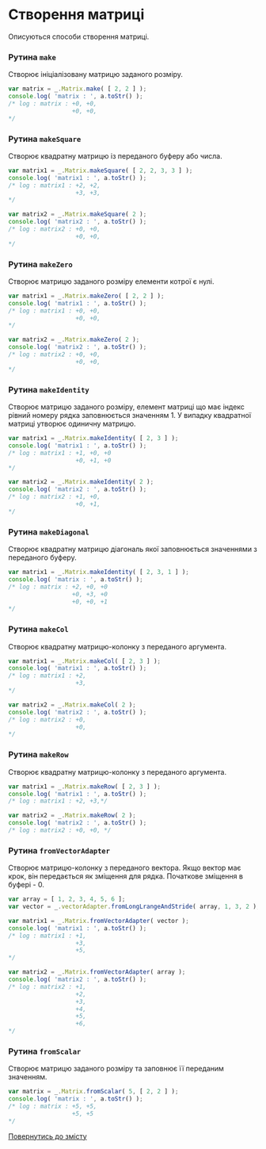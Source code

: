 # Створення матриці

Описуються способи створення матриці.

### Рутина `make`

Створює ініціалізовану матрицю заданого розміру.

```js
var matrix = _.Matrix.make( [ 2, 2 ] );
console.log( 'matrix : ', a.toStr() );
/* log : matrix : +0, +0,
                  +0, +0,
*/
```

### Рутина `makeSquare`

Створює квадратну матрицю із переданого буферу або числа.

```js
var matrix1 = _.Matrix.makeSquare( [ 2, 2, 3, 3 ] );
console.log( 'matrix1 : ', a.toStr() );
/* log : matrix1 : +2, +2,
                   +3, +3,
*/

var matrix2 = _.Matrix.makeSquare( 2 );
console.log( 'matrix2 : ', a.toStr() );
/* log : matrix2 : +0, +0,
                   +0, +0,
*/
```

### Рутина `makeZero`

Створює матрицю заданого розміру елементи котрої є нулі.

```js
var matrix1 = _.Matrix.makeZero( [ 2, 2 ] );
console.log( 'matrix1 : ', a.toStr() );
/* log : matrix1 : +0, +0,
                   +0, +0,
*/

var matrix2 = _.Matrix.makeZero( 2 );
console.log( 'matrix2 : ', a.toStr() );
/* log : matrix2 : +0, +0,
                   +0, +0,
*/
```

### Рутина `makeIdentity`

Створює матрицю заданого розміру, елемент матриці що має індекс рівний номеру рядка заповнюється значенням 1. У випадку квадратної матриці утворює одиничну матрицю.

```js
var matrix1 = _.Matrix.makeIdentity( [ 2, 3 ] );
console.log( 'matrix1 : ', a.toStr() );
/* log : matrix1 : +1, +0, +0
                   +0, +1, +0
*/

var matrix2 = _.Matrix.makeIdentity( 2 );
console.log( 'matrix2 : ', a.toStr() );
/* log : matrix2 : +1, +0,
                   +0, +1,
*/
```

### Рутина `makeDiagonal`

Створює квадратну матрицю діагональ якої заповнюється значеннями з переданого буферу.

```js
var matrix1 = _.Matrix.makeIdentity( [ 2, 3, 1 ] );
console.log( 'matrix : ', a.toStr() );
/* log : matrix : +2, +0, +0
                  +0, +3, +0
                  +0, +0, +1
*/
```

### Рутина `makeCol`

Створює квадратну матрицю-колонку з переданого аргумента.

```js
var matrix1 = _.Matrix.makeCol( [ 2, 3 ] );
console.log( 'matrix1 : ', a.toStr() );
/* log : matrix1 : +2,
                   +3,
*/

var matrix2 = _.Matrix.makeCol( 2 );
console.log( 'matrix2 : ', a.toStr() );
/* log : matrix2 : +0,
                   +0,
*/
```

### Рутина `makeRow`

Створює квадратну матрицю-колонку з переданого аргумента.

```js
var matrix1 = _.Matrix.makeRow( [ 2, 3 ] );
console.log( 'matrix1 : ', a.toStr() );
/* log : matrix1 : +2, +3,*/

var matrix2 = _.Matrix.makeRow( 2 );
console.log( 'matrix2 : ', a.toStr() );
/* log : matrix2 : +0, +0, */
```

### Рутина `fromVectorAdapter`

Створює матрицю-колонку з переданого вектора. Якщо вектор має крок, він передається як зміщення для рядка. Початкове зміщення в буфері - 0.

```js
var array = [ 1, 2, 3, 4, 5, 6 ];
var vector = _.vectorAdapter.fromLongLrangeAndStride( array, 1, 3, 2 );

var matrix1 = _.Matrix.fromVectorAdapter( vector );
console.log( 'matrix1 : ', a.toStr() );
/* log : matrix1 : +1,
                   +3,
                   +5,
*/

var matrix2 = _.Matrix.fromVectorAdapter( array );
console.log( 'matrix2 : ', a.toStr() );
/* log : matrix2 : +1,
                   +2,
                   +3,
                   +4,
                   +5,
                   +6,
*/
```

### Рутина `fromScalar`

Створює матрицю заданого розміру та заповнює її переданим значенням.

```js
var matrix = _.Matrix.fromScalar( 5, [ 2, 2 ] );
console.log( 'matrix : ', a.toStr() );
/* log : matrix : +5, +5,
                  +5, +5
*/
```

<!--

Інтерпретатор не бачить рутину fromTransformations, потрібно дивитись що не так.
### Рутина `fromTransformations`

Створює матрицю заданого розміру та заповнює її переданим значенням.

```js
var matrix = _.Matrix.fromTransformations( 5, [ 2, 2 ] );
console.log( 'matrix : ', a.toStr() );
/* log : matrix : +5, +5,
                  +5, +5
*/
```

### Багатовимірні матриці
-->

[Повернутись до змісту](../README.md#Туторіали)
